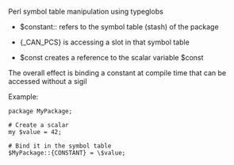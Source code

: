 Perl symbol table manipulation using typeglobs

- $constant:: refers to the symbol table (stash) of the package

- {_CAN_PCS} is accessing a slot in that symbol table

- \$const creates a reference to the scalar variable $const

The overall effect is binding a constant at compile time that can be accessed without a sigil

Example:

```
package MyPackage;

# Create a scalar
my $value = 42;

# Bind it in the symbol table
$MyPackage::{CONSTANT} = \$value;
```
